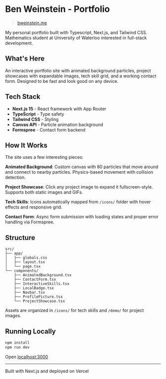 # Ben Weinstein - Portfolio

> [bweinstein.me](https://bweinstein.me)

My personal portfolio built with Typescript, Next.js, and Tailwind CSS. Mathematics student at University of Waterloo interested in full-stack development.

## What's Here

An interactive portfolio site with animated background particles, project showcases with expandable images, tech skill grid, and a working contact form. Designed to be fast and look good on any device.

## Tech Stack

- **Next.js 15** - React framework with App Router
- **TypeScript** - Type safety
- **Tailwind CSS** - Styling
- **Canvas API** - Particle animation background
- **Formspree** - Contact form backend

## How It Works

The site uses a few interesting pieces:

**Animated Background**: Custom canvas with 80 particles that move around and connect to nearby particles. Physics-based movement with collision detection.

**Project Showcase**: Click any project image to expand it fullscreen-style. Supports both static images and GIFs.

**Tech Skills**: Icons automatically mapped from `/icons/` folder with hover effects and responsive grid.

**Contact Form**: Async form submission with loading states and proper error handling via Formspree.

## Structure

```
src/
├── app/
│   ├── globals.css
│   ├── layout.tsx
│   └── page.tsx
└── components/
    ├── AnimatedBackground.tsx
    ├── ContactForm.tsx
    ├── InteractiveSkills.tsx
    ├── LocalBadge.tsx
    ├── Navbar.tsx
    ├── ProfilePicture.tsx
    └── ProjectShowcase.tsx
```

Assets are organized in `/icons/` for tech skills and `/demo/` for project images.

## Running Locally

```bash
npm install
npm run dev
```

Open [localhost:3000](http://localhost:3000)

---

Built with Next.js and deployed on Vercel
